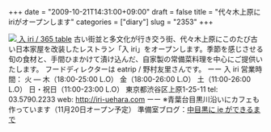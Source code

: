 +++
date = "2009-10-21T14:31:00+09:00"
draft = false
title = "代々木上原にiriがオープンします"
categories = ["diary"]
slug = "2353"
+++

<a href="http://iri-uehara.com/"><img src="http://iri-uehara.com/images/logo2.gif">
入 iri / 365 table</a>
古い街並と多文化が行き交う街、代々木上原にこのたび古い日本家屋を改装したレストラン「入 iri」をオープンします。季節を感じさせる旬の食材と、手間ひまかけて漬け込んだ、自家製の常備菜料理を中心にご提供いたします。
フードディレクターは eatrip / 野村友里さんです。
ーー
入 iri
営業時間：
火 ― 木（18:00-25:00 L.O）
金（18:00-26:00 L.O）
土（11:00-26:00 L.O）
日・祝日（11:00-23:00 L.O）
東京都渋谷区上原1-25-11
tel: 03.5790.2233
web: <a href="http://iri-uehara.com" target="_blank">http://iri-uehara.com</a>
ーー
※青葉台目黒川沿いにカフェも作っています（11月20日オープン予定）
準備室ブログ：<a href="http://ie-nakame.jugem.jp/" target="_blank">中目黒に ie ができるまで</a>
